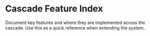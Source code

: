 <!-- @meta {
  "fileType": "structural",
  "subtype": "index",
  "purpose": "Catalogue of ContextCascade features and directory roles.",
  "editPolicy": "appendOnly",
  "routeScope": "global"
} -->
# Cascade Feature Index
Document key features and where they are implemented across the cascade. Use this as a quick reference when extending the system.
